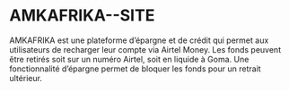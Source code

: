 # AMKAFRIKA--SITE
 AMKAFRIKA est une plateforme d’épargne et de crédit qui permet aux utilisateurs de recharger leur compte via Airtel Money. Les fonds peuvent être retirés soit sur un numéro Airtel, soit en liquide à Goma. Une fonctionnalité d’épargne permet de bloquer les fonds pour un retrait ultérieur.
